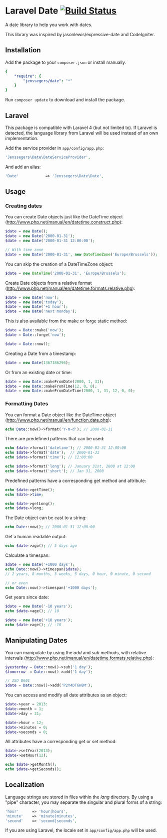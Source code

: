 Laravel Date [![Build Status](https://travis-ci.org/jenssegers/Laravel-Date.png?branch=master)](https://travis-ci.org/segersjens/Laravel-Date)
============

A date library to help you work with dates.

This library was inspired by jasonlewis/expressive-date and CodeIgniter.

Installation
------------

Add the package to your `composer.json` or install manually.

```yaml
{
    "require": {
        "jenssegers/date": "*"
    }
}
```

Run `composer update` to download and install the package.

Laravel
-------

This package is compatible with Laravel 4 (but not limited to). If Laravel is detected, the language library from Laravel will be used instead of an own implementation.

Add the service provider in `app/config/app.php`:

```php
'Jenssegers\Date\DateServiceProvider',
```

And add an alias:

```php
'Date'            => 'Jenssegers\Date\Date',
```

Usage
-----

### Creating dates

You can create Date objects just like the DateTime object (http://www.php.net/manual/en/datetime.construct.php):

```php
$date = new Date();
$date = new Date('2000-01-31');
$date = new Date('2000-01-31 12:00:00');

// With time zone
$date = new Date('2000-01-31', new DateTimeZone('Europe/Brussels'));
```

You can skip the creation of a DateTimeZone object:

```php
$date = new DateTime('2000-01-31', 'Europe/Brussels');
```

Create Date objects from a relative format (http://www.php.net/manual/en/datetime.formats.relative.php):

```php
$date = new Date('now');
$date = new Date('today');
$date = new Date('+1 hour');
$date = new Date('next monday');
```

This is also available from the make or forge static method:

```php
$date = Date::make('now');
$date = Date::forge('now');

$date = Date::now();
```

Creating a Date from a timestamp:

```php
$date = new Date(1367186296);
```

Or from an existing date or time:

```php
$date = new Date::makeFromDate(2000, 1, 31);
$date = new Date::makeFromTime(12, 0, 0);
$date = new Date::makeFromDateTime(2000, 1, 31, 12, 0, 0);
```

### Formatting Dates

You can format a Date object like the DateTime object (http://www.php.net/manual/en/function.date.php):

```php
echo Date::now()->format('Y-m-d'); // 2000-01-31
```

There are predefined patterns that can be used:

```php
echo $date->format('datetime'); // 2000-01-31 12:00:00
echo $date->format('date');  // 2000-01-31
echo $date->format('time'); // 12:00:00

echo $date->format('long'); // January 31st, 2000 at 12:00
echo $date->format('short'); // Jan 31, 2000
```

Predefined patterns have a corresponding get method and attribute:

```php
echo $date->getTime();
echo $date->time;

echo $date->getLong();
echo $date->long;
```

The Date object can be cast to a string:

```php
echo Date::now(); // 2000-01-31 12:00:00
```

Get a human readable output:

```php
echo $date->ago(); // 5 days ago
```

Calculate a timespan:

```php
$date = new Date('+1000 days');
echo Date::now()->timespan($date);
// 2 years, 8 months, 3 weeks, 5 days, 0 hour, 0 minute, 0 second

// or even
echo Date::now()->timespan('+1000 days');
```

Get years since date:

```php
$date = new Date('-10 years');
echo $date->age(); // 10

$date = new Date('+10 years');
echo $date->age(); // -10
```

Manipulating Dates
------------------

You can manipulate by using the *add* and *sub* methods, with relative intervals (http://www.php.net/manual/en/datetime.formats.relative.php):

```php
$yesterday = Date::now()->sub('1 day');
$tomorrow  = Date::now()->add('1 day');

// ISO 8601
$date = Date::now()->add('P2Y4DT6H8M');
```

You can access and modify all date attributes as an object:

```php
$date->year = 2013:
$date->month = 1;
$date->day = 31;

$date->hour = 12;
$date->minutes = 0;
$date->seconds = 0;
```

All attributes have a corresponding get or set method:

```php
$date->setYear(2013);
$date->setHour(12);

echo $date->getMonth();
echo $date->getSeconds();
```

Localization
------------

Language strings are stored in files within the *lang* directory. By using a "pipe" character, you may separate the singular and plural forms of a string:

```php
'hour'      => 'hour|hours',
'minute'    => 'minute|minutes',
'second'    => 'second|seconds',
```

If you are using Laravel, the locale set in `app/config/app.php` will be used.
